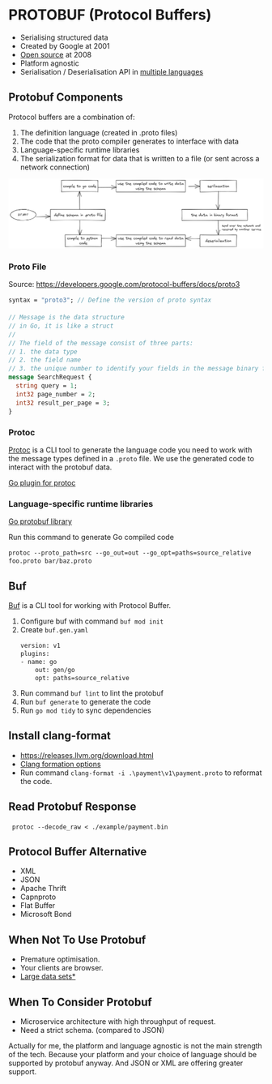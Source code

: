 # PROTOBUF (Protocol Buffers)

- Serialising structured data
- Created by Google at 2001
- [Open source](https://github.com/protocolbuffers/protobuf) at 2008
- Platform agnostic
- Serialisation / Deserialisation API in [multiple languages](https://developers.google.com/protocol-buffers/docs/reference/overview)


## Protobuf Components

Protocol buffers are a combination of:
1. The definition language (created in .proto files)
2. The code that the proto compiler generates to interface with data
3. Language-specific runtime libraries
4. The serialization format for data that is written to a file (or sent across a network connection)

![Protobuf Flow](protobuf_flow.png)

### Proto File
Source: https://developers.google.com/protocol-buffers/docs/proto3

```proto
syntax = "proto3"; // Define the version of proto syntax

// Message is the data structure
// in Go, it is like a struct
//
// The field of the message consist of three parts:
// 1. the data type
// 2. the field name
// 3. the unique number to identify your fields in the message binary format
message SearchRequest { 
  string query = 1;
  int32 page_number = 2;
  int32 result_per_page = 3;
}
```

### Protoc
[Protoc](https://developers.google.com/protocol-buffers/docs/proto3#generating) is a CLI tool to generate the language code you need to work with the message types defined in a `.proto` file. We use the generated code to interact with the protobuf data.

[Go plugin for protoc](https://developers.google.com/protocol-buffers/docs/reference/go-generated)

### Language-specific runtime libraries
[Go protobuf library](https://pkg.go.dev/google.golang.org/protobuf/proto)

Run this command to generate Go compiled code
```
protoc --proto_path=src --go_out=out --go_opt=paths=source_relative foo.proto bar/baz.proto
```

## Buf
[Buf](https://github.com/bufbuild/buf) is a CLI tool for working with Protocol Buffer.

1. Configure buf with command `buf mod init`
2. Create `buf.gen.yaml`
    ```
    version: v1
    plugins:
    - name: go
        out: gen/go
        opt: paths=source_relative
    ```
3. Run command `buf lint` to lint the protobuf
4. Run `buf generate` to generate the code
5. Run `go mod tidy` to sync dependencies

## Install clang-format
- https://releases.llvm.org/download.html
- [Clang formation options](https://clang.llvm.org/docs/ClangFormatStyleOptions.html)  
- Run command `clang-format -i .\payment\v1\payment.proto` to reformat the code.

## Read Protobuf Response
` protoc --decode_raw < ./example/payment.bin`

## Protocol Buffer Alternative
- XML
- JSON
- Apache Thrift
- Capnproto
- Flat Buffer
- Microsoft Bond

## When Not To Use Protobuf
- Premature optimisation.
- Your clients are browser.
- [Large data sets*](https://developers.google.com/protocol-buffers/docs/techniques#large-data)  

## When To Consider Protobuf
- Microservice architecture with high throughput of request.
- Need a strict schema. (compared to JSON)

Actually for me, the platform and language agnostic is not the main strength of the tech. Because your platform and your choice of language should be supported by protobuf anyway. And JSON or XML are offering greater support.
